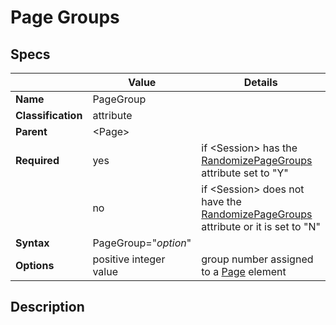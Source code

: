 # Page Groups

## Specs

| |Value|Details|
|---|---|---|
| **Name** | PageGroup |  |
| **Classification** | attribute ||
| **Parent** | <Page\> ||
| **Required** | yes |if <Session\> has the [RandomizePageGroups](../session/randomizing.md) attribute set to "Y"|
| | no |if <Session\> does not have the [RandomizePageGroups](../session/randomizing.md) attribute or it is set to "N" |
| **Syntax** | PageGroup="*option*" ||
| **Options** | positive integer value | group number assigned to a [Page](./index.md) element

## Description


